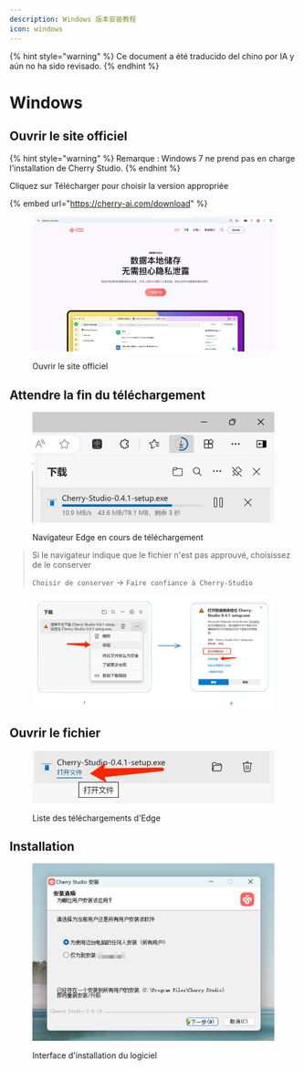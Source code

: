 ```yaml
---
description: Windows 版本安装教程
icon: windows
---
```


{% hint style="warning" %}
Ce document a été traducido del chino por IA y aún no ha sido revisado.
{% endhint %}

# Windows

## Ouvrir le site officiel

{% hint style="warning" %}
Remarque : Windows 7 ne prend pas en charge l'installation de Cherry Studio.
{% endhint %}

Cliquez sur Télécharger pour choisir la version appropriée

{% embed url="https://cherry-ai.com/download" %}

<figure><img src="../../.gitbook/assets/image (1) (1) (1).png" alt=""><figcaption><p>Ouvrir le site officiel</p></figcaption></figure>

## Attendre la fin du téléchargement

<figure><img src="../../.gitbook/assets/download.webp" alt="" width="563"><figcaption><p>Navigateur Edge en cours de téléchargement</p></figcaption></figure>

> Si le navigateur indique que le fichier n'est pas approuvé, choisissez de le conserver
>
> `Choisir de conserver` → `Faire confiance à Cherry-Studio`

<figure><img src="../../.gitbook/assets/image (1) (1) (1) (1) (1) (1) (1) (1) (1).png" alt=""><figcaption></figcaption></figure>

## Ouvrir le fichier

<figure><img src="../../.gitbook/assets/download (1).webp" alt="" width="563"><figcaption><p>Liste des téléchargements d'Edge</p></figcaption></figure>

## Installation

<figure><img src="../../.gitbook/assets/image (2) (1) (1) (1).png" alt=""><figcaption><p>Interface d'installation du logiciel</p></figcaption></figure>